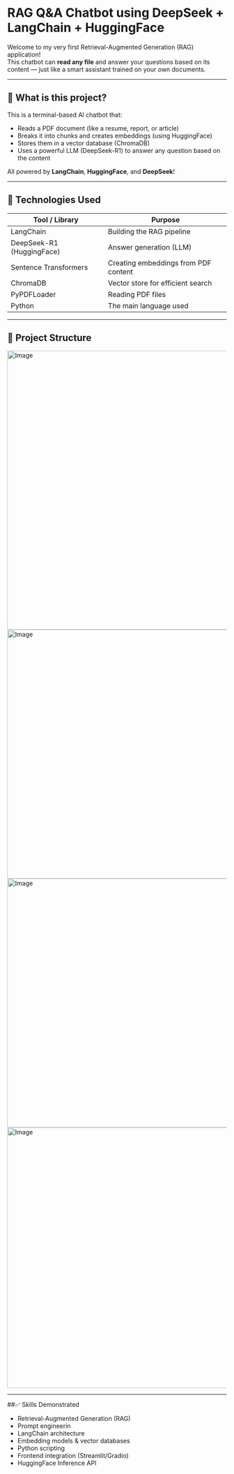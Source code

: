 # RAG Q&A Chatbot using DeepSeek + LangChain + HuggingFace

Welcome to my very first Retrieval-Augmented Generation (RAG) application!  
This chatbot can **read any file** and answer your questions based on its content — just like a smart assistant trained on your own documents.

---

## 🚀 What is this project?

This is a terminal-based AI chatbot that:
- Reads a PDF document (like a resume, report, or article)
- Breaks it into chunks and creates embeddings (using HuggingFace)
- Stores them in a vector database (ChromaDB)
- Uses a powerful LLM (DeepSeek-R1) to answer any question based on the content

All powered by **LangChain**, **HuggingFace**, and **DeepSeek**!

---

## 🧠 Technologies Used

| Tool / Library           | Purpose                                   |
|--------------------------|-------------------------------------------|
| LangChain                | Building the RAG pipeline                 |
| DeepSeek-R1 (HuggingFace)| Answer generation (LLM)                   |
| Sentence Transformers    | Creating embeddings from PDF content      |
| ChromaDB                 | Vector store for efficient search         |
| PyPDFLoader              | Reading PDF files                         |
| Python                   | The main language used                    |

---

## 📁 Project Structure


<img width="1839" height="639" alt="Image" src="https://github.com/user-attachments/assets/e37fa5a6-8eca-48e1-a1fa-ed585d69de8e" />
<img width="1770" height="570" alt="Image" src="https://github.com/user-attachments/assets/fb044c79-b758-4269-87cc-4f802ef2c715" />
<img width="1779" height="570" alt="Image" src="https://github.com/user-attachments/assets/35579a14-1b05-44ec-bb8c-2104c5ea6472" />
<img width="1818" height="597" alt="Image" src="https://github.com/user-attachments/assets/5e41995a-2e35-4eca-bfb6-576b07e2fde3" />

---

##✅ Skills Demonstrated
 - Retrieval-Augmented Generation (RAG)
 - Prompt engineerin
 - LangChain architecture
 - Embedding models & vector databases
 - Python scripting
 - Frontend integration (Streamlit/Gradio)
 - HuggingFace Inference API
